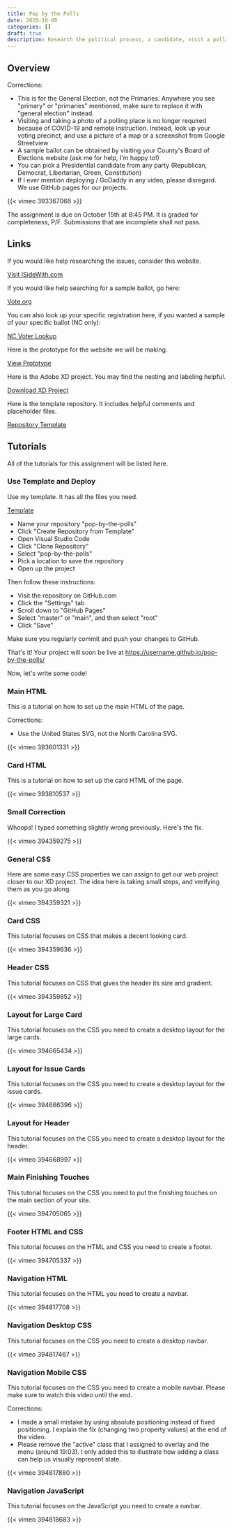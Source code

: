```yaml
---
title: Pop by the Polls
date: 2020-10-08
categories: []
draft: true
description: Research the political process, a candidate, visit a polling place, document a sample ballot, and make a website about it.
---
```


## Overview

Corrections:

- This is for the General Election, not the Primaries. Anywhere you see "primary" or "primaries" mentioned, make sure to replace it with "general election" instead.
- Visiting and taking a photo of a polling place is no longer required because of COVID-19 and remote instruction. Instead, look up your voting precinct, and use a picture of a map or a screenshot from Google Streetview
- A sample ballot can be obtained by visiting your County's Board of Elections website (ask me for help, I'm happy to!)
- You can pick a Presidential candidate from any party (Republican, Democrat, Libertarian, Green, Constitution)
- If I ever mention deploying / GoDaddy in any video, please disregard. We use GitHub pages for our projects.

{{< vimeo 393367068 >}}

The assignment is due on October 15th at 8:45 PM. It is graded for completeness, P/F. Submissions that are incomplete shall not pass.

## Links

If you would like help researching the issues, consider this website.

[Visit ISideWith.com](https://isidewith.com)

If you would like help searching for a sample ballot, go here:

[Vote.org](https://vote.org)

You can also look up your specific registration here, if you wanted a sample of your specific ballot (NC only):

[NC Voter Lookup](https://vt.ncsbe.gov/RegLkup/)

Here is the prototype for the website we will be making.

[View Prototype](https://xd.adobe.com/view/0c1b60ea-dd21-4ffd-5d8a-fd3c04153e6a-7a2a/)

Here is the Adobe XD project. You may find the nesting and labeling helpful.

[Download XD Project](/xds/pop-by-the-polls.xd)

Here is the template repository. It includes helpful comments and placeholder files.

[Repository Template](https://github.com/ansipes/pop-by-the-polls)

## Tutorials

All of the tutorials for this assignment will be listed here.

### Use Template and Deploy

Use my template. It has all the files you need.

[Template](https://github.com/ansipes/pop-by-the-polls)

- Name your repository "pop-by-the-polls"
- Click "Create Repository from Template"
- Open Visual Studio Code
- Click "Clone Repository"
- Select "pop-by-the-polls"
- Pick a location to save the repository
- Open up the project

Then follow these instructions:

- Visit the repository on GitHub.com
- Click the "Settings" tab
- Scroll down to "GitHub Pages"
- Select "master" or "main", and then select "root"
- Click "Save"

Make sure you regularly commit and push your changes to GitHub.

That's it! Your project will soon be live at https://username.github.io/pop-by-the-polls/

Now, let's write some code!

### Main HTML

This is a tutorial on how to set up the main HTML of the page.

Corrections:

- Use the United States SVG, not the North Carolina SVG.

{{< vimeo 393601331 >}}

### Card HTML

This is a tutorial on how to set up the card HTML of the page.

{{< vimeo 393810537 >}}

### Small Correction

Whoops! I typed something slightly wrong previously. Here's the fix.

{{< vimeo 394359275 >}}

### General CSS

Here are some easy CSS properties we can assign to get our web project closer to our XD project. The idea here is taking small steps, and verifying them as you go along.

{{< vimeo 394359321 >}}

### Card CSS

This tutorial focuses on CSS that makes a decent looking card.

{{< vimeo 394359636 >}}

### Header CSS

This tutorial focuses on CSS that gives the header its size and gradient.

{{< vimeo 394359852 >}}

### Layout for Large Card

This tutorial focuses on the CSS you need to create a desktop layout for the large cards.

{{< vimeo 394665434 >}}

### Layout for Issue Cards

This tutorial focuses on the CSS you need to create a desktop layout for the issue cards.

{{< vimeo 394666396 >}}

### Layout for Header

This tutorial focuses on the CSS you need to create a desktop layout for the header.

{{< vimeo 394668997 >}}

### Main Finishing Touches

This tutorial focuses on the CSS you need to put the finishing touches on the main section of your site.

{{< vimeo 394705065 >}}

### Footer HTML and CSS

This tutorial focuses on the HTML and CSS you need to create a footer.

{{< vimeo 394705337 >}}

### Navigation HTML

This tutorial focuses on the HTML you need to create a navbar.

{{< vimeo 394817708 >}}

### Navigation Desktop CSS

This tutorial focuses on the CSS you need to create a desktop navbar.

{{< vimeo 394817467 >}}

### Navigation Mobile CSS

This tutorial focuses on the CSS you need to create a mobile navbar. Please make sure to watch this video until the end.

Corrections:

- I made a small mistake by using absolute positioning instead of fixed positioning. I explain the fix (changing two property values) at the end of the video.
- Please remove the "active" class that I assigned to overlay and the menu (around 19:03). I only added this to illustrate how adding a class can help us visually represent state.

{{< vimeo 394817880 >}}

### Navigation JavaScript

This tutorial focuses on the JavaScript you need to create a navbar.

{{< vimeo 394818683 >}}
